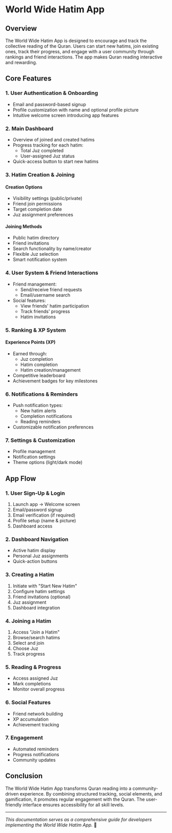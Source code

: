 # World Wide Hatim App

## Overview
The World Wide Hatim App is designed to encourage and track the collective reading of the Quran. Users can start new hatims, join existing ones, track their progress, and engage with a user community through rankings and friend interactions. The app makes Quran reading interactive and rewarding.

## Core Features

### 1. User Authentication & Onboarding
- Email and password-based signup
- Profile customization with name and optional profile picture
- Intuitive welcome screen introducing app features

### 2. Main Dashboard
- Overview of joined and created hatims
- Progress tracking for each hatim:
  - Total Juz completed
  - User-assigned Juz status
- Quick-access button to start new hatims

### 3. Hatim Creation & Joining
#### Creation Options
- Visibility settings (public/private)
- Friend join permissions
- Target completion date
- Juz assignment preferences

#### Joining Methods
- Public hatim directory
- Friend invitations
- Search functionality by name/creator
- Flexible Juz selection
- Smart notification system

### 4. User System & Friend Interactions
- Friend management:
  - Send/receive friend requests
  - Email/username search
- Social features:
  - View friends' hatim participation
  - Track friends' progress
  - Hatim invitations

### 5. Ranking & XP System
#### Experience Points (XP)
- Earned through:
  - Juz completion
  - Hatim completion
  - Hatim creation/management
- Competitive leaderboard
- Achievement badges for key milestones

### 6. Notifications & Reminders
- Push notification types:
  - New hatim alerts
  - Completion notifications
  - Reading reminders
- Customizable notification preferences

### 7. Settings & Customization
- Profile management
- Notification settings
- Theme options (light/dark mode)

## App Flow

### 1. User Sign-Up & Login
1. Launch app → Welcome screen
2. Email/password signup
3. Email verification (if required)
4. Profile setup (name & picture)
5. Dashboard access

### 2. Dashboard Navigation
- Active hatim display
- Personal Juz assignments
- Quick-action buttons

### 3. Creating a Hatim
1. Initiate with "Start New Hatim"
2. Configure hatim settings
3. Friend invitations (optional)
4. Juz assignment
5. Dashboard integration

### 4. Joining a Hatim
1. Access "Join a Hatim"
2. Browse/search hatims
3. Select and join
4. Choose Juz
5. Track progress

### 5. Reading & Progress
- Access assigned Juz
- Mark completions
- Monitor overall progress

### 6. Social Features
- Friend network building
- XP accumulation
- Achievement tracking

### 7. Engagement
- Automated reminders
- Progress notifications
- Community updates

## Conclusion
The World Wide Hatim App transforms Quran reading into a community-driven experience. By combining structured tracking, social elements, and gamification, it promotes regular engagement with the Quran. The user-friendly interface ensures accessibility for all skill levels.

---
*This documentation serves as a comprehensive guide for developers implementing the World Wide Hatim App.* 🚀
